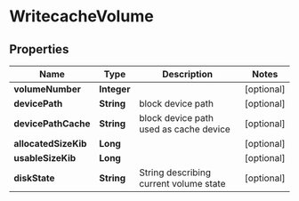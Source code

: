 # WritecacheVolume

## Properties
Name | Type | Description | Notes
------------ | ------------- | ------------- | -------------
**volumeNumber** | **Integer** |  |  [optional]
**devicePath** | **String** | block device path |  [optional]
**devicePathCache** | **String** | block device path used as cache device |  [optional]
**allocatedSizeKib** | **Long** |  |  [optional]
**usableSizeKib** | **Long** |  |  [optional]
**diskState** | **String** | String describing current volume state |  [optional]
